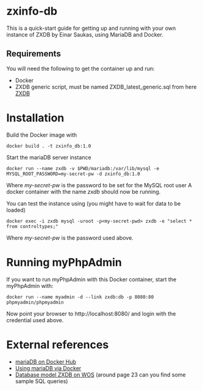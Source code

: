 # zxinfo-db
This is a quick-start guide for getting up and running with your own instance of ZXDB by Einar Saukas, using MariaDB and Docker.

## Requirements
You will need the following to get the container up and run:
* Docker
* ZXDB generic script, must be named ZXDB_latest_generic.sql from here [ZXDB](https://www.dropbox.com/sh/bgtoq6tdwropzzr/AAAuMt4OlA_RicOBgwQLopoMa/ZXDB?dl=0)

# Installation
Build the Docker image with
````
docker build . -t zxinfo_db:1.0 
````

Start the mariaDB server instance
````
docker run --name zxdb -v $PWD/mariadb:/var/lib/mysql -e MYSQL_ROOT_PASSWORD=my-secret-pw -d zxinfo_db:1.0
````
Where *my-secret-pw* is the password to be set for the MySQL root user
A docker container with the name *zxdb* should now be running.

You can test the instance using (you might have to wait for data to be loaded)
````
docker exec -i zxdb mysql -uroot -p<my-secret-pwd> zxdb -e "select * from controltypes;"
````
Where *my-secret-pw* is the password used above.

# Running myPhpAdmin
If you want to run myPhpAdmin with this Docker container, start the myPhpAdmin with:
````
docker run --name myadmin -d --link zxdb:db -p 8080:80 phpmyadmin/phpmyadmin
````
Now point your browser to http://localhost:8080/ and login with the credential used above.

# External references
* [mariaDB on Docker Hub](https://hub.docker.com/_/mariadb/)
* [Using mariaDB via Docker](https://mariadb.com/kb/en/mariadb/installing-and-using-mariadb-via-docker/)
* [Database model ZXDB on WOS](https://www.worldofspectrum.org/forums/discussion/52951/database-model-zxdb/p1) (around page 23 can you find some sample SQL queries)